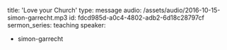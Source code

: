 title: 'Love your Church'
type: message
audio: /assets/audio/2016-10-15-simon-garrecht.mp3
id: fdcd985d-a0c4-4802-adb2-6d18c28797cf
sermon_series: teaching
speaker:
  - simon-garrecht
